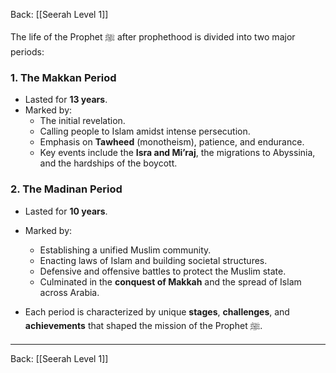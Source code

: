 Back: [[Seerah Level 1]]

The life of the Prophet ﷺ after prophethood is divided into two major periods:  

### **1. The Makkan Period**  
- Lasted for **13 years**.  
- Marked by:  
  - The initial revelation.  
  - Calling people to Islam amidst intense persecution.  
  - Emphasis on **Tawheed** (monotheism), patience, and endurance.  
  - Key events include the **Isra and Mi’raj**, the migrations to Abyssinia, and the hardships of the boycott.  

### **2. The Madinan Period**  
- Lasted for **10 years**.  
- Marked by:  
  - Establishing a unified Muslim community.  
  - Enacting laws of Islam and building societal structures.  
  - Defensive and offensive battles to protect the Muslim state.  
  - Culminated in the **conquest of Makkah** and the spread of Islam across Arabia.  

- Each period is characterized by unique **stages**, **challenges**, and **achievements** that shaped the mission of the Prophet ﷺ.

---

Back: [[Seerah Level 1]]